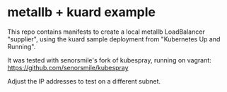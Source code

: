# metallb + kuard example

This repo contains manifests to create a local metallb LoadBalancer "supplier", using the kuard sample deployment from "Kubernetes Up and Running".

It was tested with senorsmile's fork of kubespray, running on vagrant: 
https://github.com/senorsmile/kubespray

Adjust the IP addresses to test on a different subnet.  
